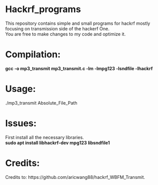 <h1> Hackrf_programs </h1>
<p>This repository contains simple and small programs for hackrf mostly focusing on transmission side of the hackerf One.<br>
You are free to make changes to my code and optimize it.</p>

<h1>Compilation:</h1>
<b>gcc -o mp3_transmit mp3_transmit.c -lm -lmpg123 -lsndfile -lhackrf</b>

<h1> Usage: </h1>
./mp3_transmit Absolute_File_Path
  
<h1> Issues: </h1>
<p>First install all the necessary libraries.<br>
<b>sudo apt install libhackrf-dev mpg123 libsndfile1</b></p>

<h1>Credits:</h1>
Credits to: https://github.com/aricwang88/hackrf_WBFM_Transmit.
